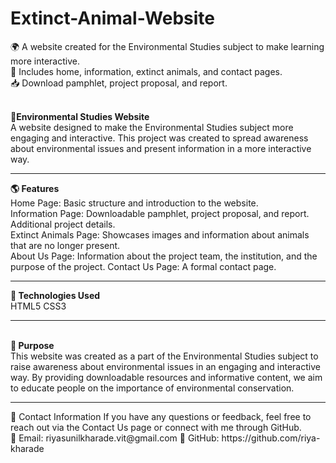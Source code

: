 # Extinct-Animal-Website
🌍 A website created for the Environmental Studies subject to make learning more interactive.<br> 📄 Includes home, information, extinct animals, and contact pages. <br> 📥 Download pamphlet, project proposal, and report.

<br>
<b>🌿Environmental Studies Website </b><br>
A website designed to make the Environmental Studies subject more engaging and interactive. This project was created to spread awareness about environmental issues and present information in a more interactive way.
<br><hr>
<b>🌎 Features</b><br>
Home Page: Basic structure and introduction to the website.<br>
Information Page:
Downloadable pamphlet, project proposal, and report.
Additional project details.<br>
Extinct Animals Page:
Showcases images and information about animals that are no longer present.<br>
About Us Page:
Information about the project team, the institution, and the purpose of the project.
Contact Us Page: A formal contact page.
<br>
<hr>
<b>🔧 Technologies Used</b><br>
HTML5
CSS3
<br><hr>
<br>
<b>🎯 Purpose</b><br>
This website was created as a part of the Environmental Studies subject to raise awareness about environmental issues in an engaging and interactive way. By providing downloadable resources and informative content, we aim to educate people on the importance of environmental conservation.<br><hr>
📩 Contact Information
If you have any questions or feedback, feel free to reach out via the Contact Us page or connect with me through GitHub.
<br>
📧 Email: riyasunilkharade.vit@gmail.com
🔗 GitHub: https://github.com/riya-kharade
<br><br>
<br>

